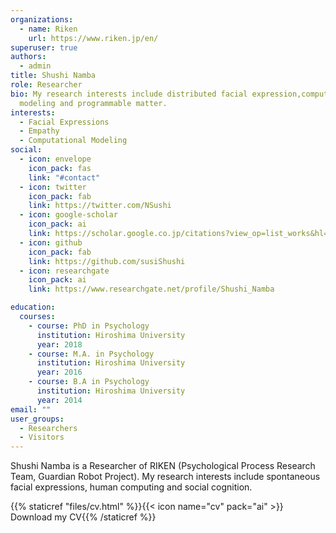 ```yaml
---
organizations:
  - name: Riken
    url: https://www.riken.jp/en/
superuser: true
authors:
  - admin
title: Shushi Namba
role: Researcher
bio: My research interests include distributed facial expression,computational
  modeling and programmable matter.
interests:
  - Facial Expressions
  - Empathy
  - Computational Modeling
social:
  - icon: envelope
    icon_pack: fas
    link: "#contact"
  - icon: twitter
    icon_pack: fab
    link: https://twitter.com/NSushi
  - icon: google-scholar
    icon_pack: ai
    link: https://scholar.google.co.jp/citations?view_op=list_works&hl=ja&user=2PtNBG0AAAAJ
  - icon: github
    icon_pack: fab
    link: https://github.com/susiShushi
  - icon: researchgate
    icon_pack: ai
    link: https://www.researchgate.net/profile/Shushi_Namba

education:
  courses:
    - course: PhD in Psychology
      institution: Hiroshima University
      year: 2018
    - course: M.A. in Psychology
      institution: Hiroshima University
      year: 2016
    - course: B.A in Psychology
      institution: Hiroshima University
      year: 2014
email: ""
user_groups:
  - Researchers
  - Visitors
---
```

Shushi Namba is a Researcher of RIKEN (Psychological Process Research Team, Guardian Robot Project). My research interests include spontaneous facial expressions, human computing and social cognition.

{{% staticref "files/cv.html" %}}{{< icon name="cv" pack="ai" >}} Download my CV{{% /staticref %}}